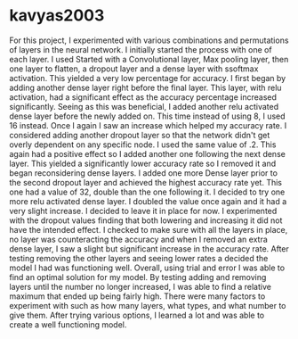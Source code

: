 # kavyas2003

  For this project, I experimented with various combinations and permutations of layers in the neural network. I initially started the process with one of each layer. I used Started with a Convolutional layer, Max pooling layer, then one layer to flatten, a dropout layer and a dense layer with ssoftmax activation. This yielded a very low percentage for accuracy. I first began by adding another dense layer right before the final layer. This layer, with relu activation, had a significant effect as the accuracy percentage increased significantly. Seeing as this was beneficial, I added another relu activated dense layer before the newly added on. This time instead of using 8, I used 16 instead. Once I again I saw an increase which helped my accuracy rate. I considered adding another dropout layer so that the network didn't get overly dependent on any specific node. I used the same value of .2. This again had a positive effect so I added another one following the next dense layer. This yielded a significantly lower accuracy rate so I removed it and began reconsidering dense layers. I added one more Dense layer prior to the second dropout layer and achieved the highest accuracy rate yet. This one had a value of 32, double than the one following it. I decided to try one more relu activated dense layer. I doubled the value once again and it had a very slight increase. I decided to leave it in place for now. I experimented with the dropout values finding that both lowering and increasing it did not have the intended effect. I checked to make sure with all the layers in place, no layer was counteracting the accuracy and when I removed an extra dense layer, I saw a slight but significant increase in the accuracy rate. After testing removing the other layers and seeing lower rates a decided the model I had was functioning well. 
    Overall, using trial and error I was able to find an optimal solution for my model. By testing adding and removing layers until the number no longer increased, I was able to find a relative maximum that ended up being fairly high. There were many factors to experiment with such as how many layers, what types, and what number to give them. After trying various options, I learned a lot and was able to create a well functioning model. 
